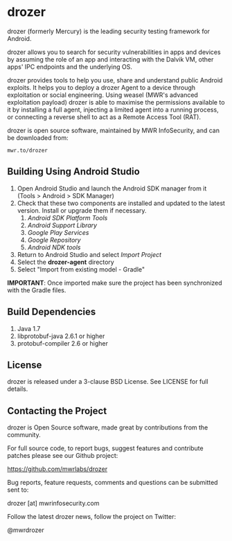 drozer
======

drozer (formerly Mercury) is the leading security testing framework for Android.

drozer allows you to search for security vulnerabilities in apps and devices by assuming the role of an app and interacting with the Dalvik VM, other apps' IPC endpoints and the underlying OS.

drozer provides tools to help you use, share and understand public Android exploits. It helps you to deploy a drozer Agent to a device through exploitation or social engineering. Using weasel (MWR's advanced exploitation payload) drozer is able to maximise the permissions available to it by installing a full agent, injecting a limited agent into a running process, or connecting a reverse shell to act as a Remote Access Tool (RAT).

drozer is open source software, maintained by MWR InfoSecurity, and can be downloaded from:

    mwr.to/drozer


Building Using Android Studio
-----------------------------

1. Open Android Studio and launch the Android SDK manager from it (Tools > Android > SDK Manager)
1. Check that these two components are installed and updated to the latest version. Install or upgrade
   them if necessary.
   1. *Android SDK Platform Tools*
   2. *Android Support Library*
   3. *Google Play Services*
   4. *Google Repository*
   5. *Android NDK tools*
1. Return to Android Studio and select *Import Project*
1. Select the **drozer-agent** directory
1. Select "Import from existing model - Gradle"

**IMPORTANT**: Once imported make sure the project has been synchronized with the Gradle files.

Build Dependencies
------------------

1. Java 1.7
2. libprotobuf-java 2.6.1 or higher
3. protobuf-compiler 2.6 or higher

License
-------

drozer is released under a 3-clause BSD License. See LICENSE for full details.


Contacting the Project
----------------------

drozer is Open Source software, made great by contributions from the community.

For full source code, to report bugs, suggest features and contribute patches please see our Github project:

  https://github.com/mwrlabs/drozer

Bug reports, feature requests, comments and questions can be submitted sent to:

  drozer [at] mwrinfosecurity.com

Follow the latest drozer news, follow the project on Twitter:

  @mwrdrozer
